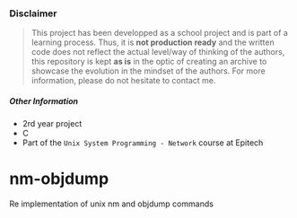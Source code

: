 ### Disclaimer
> This project has been developped as a school project and is part of a learning process. Thus, it is __not production ready__ and the written code does not reflect the actual level/way of thinking of the authors, this repository is kept __as is__ in the optic of creating an archive to showcase the evolution in the mindset of the authors. For more information, please do not hesitate to contact me.

##### Other Information
- 2rd year project
- C
- Part of the `Unix System Programming - Network` course at Epitech

# nm-objdump
Re implementation of unix nm and objdump commands
